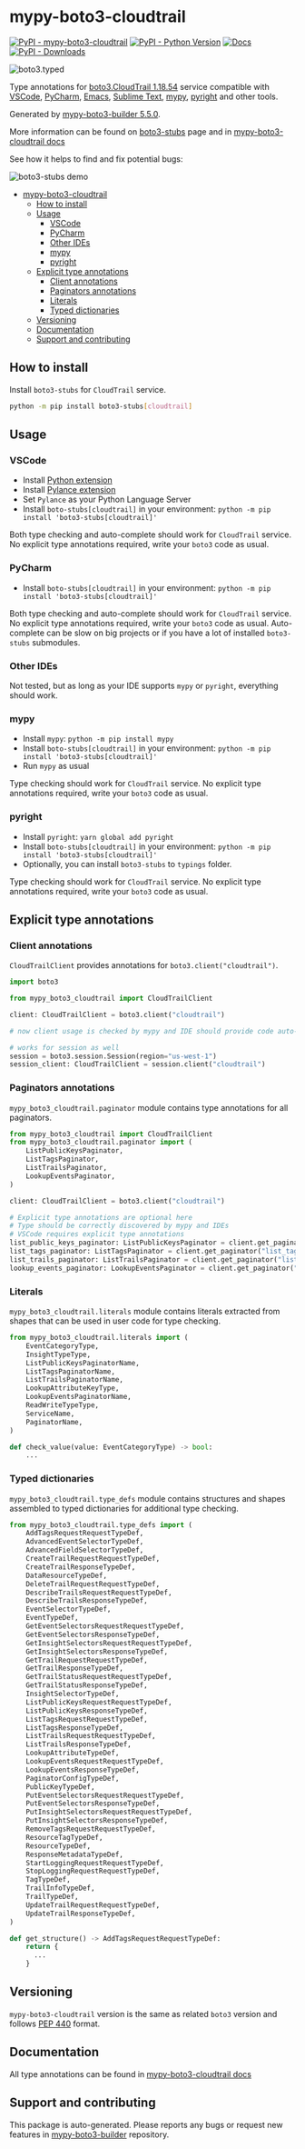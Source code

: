 <a id="mypy-boto3-cloudtrail"></a>

# mypy-boto3-cloudtrail

[![PyPI - mypy-boto3-cloudtrail](https://img.shields.io/pypi/v/mypy-boto3-cloudtrail.svg?color=blue)](https://pypi.org/project/mypy-boto3-cloudtrail)
[![PyPI - Python Version](https://img.shields.io/pypi/pyversions/mypy-boto3-cloudtrail.svg?color=blue)](https://pypi.org/project/mypy-boto3-cloudtrail)
[![Docs](https://img.shields.io/readthedocs/mypy-boto3-builder.svg?color=blue)](https://mypy-boto3-builder.readthedocs.io/)
[![PyPI - Downloads](https://img.shields.io/pypi/dw/mypy-boto3-cloudtrail?color=blue)](https://pypistats.org/packages/mypy-boto3-cloudtrail)

![boto3.typed](https://github.com/vemel/mypy_boto3_builder/raw/master/logo.png)

Type annotations for
[boto3.CloudTrail 1.18.54](https://boto3.amazonaws.com/v1/documentation/api/1.18.54/reference/services/cloudtrail.html#CloudTrail)
service compatible with [VSCode](https://code.visualstudio.com/),
[PyCharm](https://www.jetbrains.com/pycharm/),
[Emacs](https://www.gnu.org/software/emacs/),
[Sublime Text](https://www.sublimetext.com/),
[mypy](https://github.com/python/mypy),
[pyright](https://github.com/microsoft/pyright) and other tools.

Generated by
[mypy-boto3-builder 5.5.0](https://github.com/vemel/mypy_boto3_builder).

More information can be found on
[boto3-stubs](https://pypi.org/project/boto3-stubs/) page and in
[mypy-boto3-cloudtrail docs](https://vemel.github.io/boto3_stubs_docs/mypy_boto3_cloudtrail/)

See how it helps to find and fix potential bugs:

![boto3-stubs demo](https://github.com/vemel/mypy_boto3_builder/raw/master/demo.gif)

- [mypy-boto3-cloudtrail](#mypy-boto3-cloudtrail)
  - [How to install](#how-to-install)
  - [Usage](#usage)
    - [VSCode](#vscode)
    - [PyCharm](#pycharm)
    - [Other IDEs](#other-ides)
    - [mypy](#mypy)
    - [pyright](#pyright)
  - [Explicit type annotations](#explicit-type-annotations)
    - [Client annotations](#client-annotations)
    - [Paginators annotations](#paginators-annotations)
    - [Literals](#literals)
    - [Typed dictionaries](#typed-dictionaries)
  - [Versioning](#versioning)
  - [Documentation](#documentation)
  - [Support and contributing](#support-and-contributing)

<a id="how-to-install"></a>

## How to install

Install `boto3-stubs` for `CloudTrail` service.

```bash
python -m pip install boto3-stubs[cloudtrail]
```

<a id="usage"></a>

## Usage

<a id="vscode"></a>

### VSCode

- Install
  [Python extension](https://marketplace.visualstudio.com/items?itemName=ms-python.python)
- Install
  [Pylance extension](https://marketplace.visualstudio.com/items?itemName=ms-python.vscode-pylance)
- Set `Pylance` as your Python Language Server
- Install `boto-stubs[cloudtrail]` in your environment:
  `python -m pip install 'boto3-stubs[cloudtrail]'`

Both type checking and auto-complete should work for `CloudTrail` service. No
explicit type annotations required, write your `boto3` code as usual.

<a id="pycharm"></a>

### PyCharm

- Install `boto-stubs[cloudtrail]` in your environment:
  `python -m pip install 'boto3-stubs[cloudtrail]'`

Both type checking and auto-complete should work for `CloudTrail` service. No
explicit type annotations required, write your `boto3` code as usual.
Auto-complete can be slow on big projects or if you have a lot of installed
`boto3-stubs` submodules.

<a id="other-ides"></a>

### Other IDEs

Not tested, but as long as your IDE supports `mypy` or `pyright`, everything
should work.

<a id="mypy"></a>

### mypy

- Install `mypy`: `python -m pip install mypy`
- Install `boto-stubs[cloudtrail]` in your environment:
  `python -m pip install 'boto3-stubs[cloudtrail]'`
- Run `mypy` as usual

Type checking should work for `CloudTrail` service. No explicit type
annotations required, write your `boto3` code as usual.

<a id="pyright"></a>

### pyright

- Install `pyright`: `yarn global add pyright`
- Install `boto-stubs[cloudtrail]` in your environment:
  `python -m pip install 'boto3-stubs[cloudtrail]'`
- Optionally, you can install `boto3-stubs` to `typings` folder.

Type checking should work for `CloudTrail` service. No explicit type
annotations required, write your `boto3` code as usual.

<a id="explicit-type-annotations"></a>

## Explicit type annotations

<a id="client-annotations"></a>

### Client annotations

`CloudTrailClient` provides annotations for `boto3.client("cloudtrail")`.

```python
import boto3

from mypy_boto3_cloudtrail import CloudTrailClient

client: CloudTrailClient = boto3.client("cloudtrail")

# now client usage is checked by mypy and IDE should provide code auto-complete

# works for session as well
session = boto3.session.Session(region="us-west-1")
session_client: CloudTrailClient = session.client("cloudtrail")
```

<a id="paginators-annotations"></a>

### Paginators annotations

`mypy_boto3_cloudtrail.paginator` module contains type annotations for all
paginators.

```python
from mypy_boto3_cloudtrail import CloudTrailClient
from mypy_boto3_cloudtrail.paginator import (
    ListPublicKeysPaginator,
    ListTagsPaginator,
    ListTrailsPaginator,
    LookupEventsPaginator,
)

client: CloudTrailClient = boto3.client("cloudtrail")

# Explicit type annotations are optional here
# Type should be correctly discovered by mypy and IDEs
# VSCode requires explicit type annotations
list_public_keys_paginator: ListPublicKeysPaginator = client.get_paginator("list_public_keys")
list_tags_paginator: ListTagsPaginator = client.get_paginator("list_tags")
list_trails_paginator: ListTrailsPaginator = client.get_paginator("list_trails")
lookup_events_paginator: LookupEventsPaginator = client.get_paginator("lookup_events")
```

<a id="literals"></a>

### Literals

`mypy_boto3_cloudtrail.literals` module contains literals extracted from shapes
that can be used in user code for type checking.

```python
from mypy_boto3_cloudtrail.literals import (
    EventCategoryType,
    InsightTypeType,
    ListPublicKeysPaginatorName,
    ListTagsPaginatorName,
    ListTrailsPaginatorName,
    LookupAttributeKeyType,
    LookupEventsPaginatorName,
    ReadWriteTypeType,
    ServiceName,
    PaginatorName,
)

def check_value(value: EventCategoryType) -> bool:
    ...
```

<a id="typed-dictionaries"></a>

### Typed dictionaries

`mypy_boto3_cloudtrail.type_defs` module contains structures and shapes
assembled to typed dictionaries for additional type checking.

```python
from mypy_boto3_cloudtrail.type_defs import (
    AddTagsRequestRequestTypeDef,
    AdvancedEventSelectorTypeDef,
    AdvancedFieldSelectorTypeDef,
    CreateTrailRequestRequestTypeDef,
    CreateTrailResponseTypeDef,
    DataResourceTypeDef,
    DeleteTrailRequestRequestTypeDef,
    DescribeTrailsRequestRequestTypeDef,
    DescribeTrailsResponseTypeDef,
    EventSelectorTypeDef,
    EventTypeDef,
    GetEventSelectorsRequestRequestTypeDef,
    GetEventSelectorsResponseTypeDef,
    GetInsightSelectorsRequestRequestTypeDef,
    GetInsightSelectorsResponseTypeDef,
    GetTrailRequestRequestTypeDef,
    GetTrailResponseTypeDef,
    GetTrailStatusRequestRequestTypeDef,
    GetTrailStatusResponseTypeDef,
    InsightSelectorTypeDef,
    ListPublicKeysRequestRequestTypeDef,
    ListPublicKeysResponseTypeDef,
    ListTagsRequestRequestTypeDef,
    ListTagsResponseTypeDef,
    ListTrailsRequestRequestTypeDef,
    ListTrailsResponseTypeDef,
    LookupAttributeTypeDef,
    LookupEventsRequestRequestTypeDef,
    LookupEventsResponseTypeDef,
    PaginatorConfigTypeDef,
    PublicKeyTypeDef,
    PutEventSelectorsRequestRequestTypeDef,
    PutEventSelectorsResponseTypeDef,
    PutInsightSelectorsRequestRequestTypeDef,
    PutInsightSelectorsResponseTypeDef,
    RemoveTagsRequestRequestTypeDef,
    ResourceTagTypeDef,
    ResourceTypeDef,
    ResponseMetadataTypeDef,
    StartLoggingRequestRequestTypeDef,
    StopLoggingRequestRequestTypeDef,
    TagTypeDef,
    TrailInfoTypeDef,
    TrailTypeDef,
    UpdateTrailRequestRequestTypeDef,
    UpdateTrailResponseTypeDef,
)

def get_structure() -> AddTagsRequestRequestTypeDef:
    return {
      ...
    }
```

<a id="versioning"></a>

## Versioning

`mypy-boto3-cloudtrail` version is the same as related `boto3` version and
follows [PEP 440](https://www.python.org/dev/peps/pep-0440/) format.

<a id="documentation"></a>

## Documentation

All type annotations can be found in
[mypy-boto3-cloudtrail docs](https://vemel.github.io/boto3_stubs_docs/mypy_boto3_cloudtrail/)

<a id="support-and-contributing"></a>

## Support and contributing

This package is auto-generated. Please reports any bugs or request new features
in [mypy-boto3-builder](https://github.com/vemel/mypy_boto3_builder/issues/)
repository.
